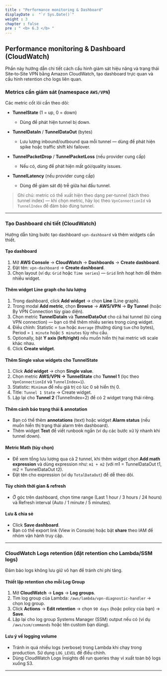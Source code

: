 ```yaml
---
title : "Performance monitoring & Dashboard"
displayDate :  "`r Sys.Date()`"
weight : 3
chapter : false
pre : " <b> 6.3 </b> "
---
```


## Performance monitoring & Dashboard (CloudWatch)

Phần này hướng dẫn chi tiết cách cấu hình giám sát hiệu năng và trạng thái Site‑to‑Site VPN bằng Amazon CloudWatch, tạo dashboard trực quan và cấu hình retention cho logs liên quan.

### Metrics cần giám sát (namespace `AWS/VPN`)

Các metric cốt lõi cần theo dõi:

- **TunnelState** (1 = up, 0 = down)

  - Dùng để phát hiện tunnel bị down.
- **TunnelDataIn** / **TunnelDataOut** (bytes)

  - Lưu lượng inbound/outbound qua mỗi tunnel — dùng để phát hiện spike hoặc traffic shift khi failover.
- **TunnelPacketDrop** / **TunnelPacketLoss** (nếu provider cung cấp)

  - Nếu có, dùng để phát hiện mất gói/quality issues.
- **TunnelLatency** (nếu provider cung cấp)

  - Dùng để giám sát độ trễ giữa hai đầu tunnel.

> Ghi chú: metric có thể xuất hiện theo dạng per‑tunnel (tách theo tunnel index) — khi chọn metric, hãy lọc theo `VpnConnectionId` và `TunnelIndex` để đảm bảo đúng tunnel.

---

### Tạo Dashboard chi tiết (CloudWatch)

Hướng dẫn từng bước tạo dashboard `vpn-dashboard` và thêm widgets cần thiết.

#### Tạo dashboard

1. Mở **AWS Console** → **CloudWatch** → **Dashboards** → **Create dashboard**.
2. Đặt tên: `vpn-dashboard` → **Create dashboard**.
3. Chọn layout (ví dụ: `Grid` hoặc `Time series`) — `Grid` linh hoạt hơn để thêm nhiều widget.

#### Thêm widget Line graph cho lưu lượng

1. Trong dashboard, click **Add widget** → chọn **Line** (Line graph).
2. Trong modal **Add metric**, chọn **Browse** → **AWS/VPN** → **By Tunnel** (hoặc By VPN Connection tùy giao diện).
3. Chọn metric **TunnelDataIn** và **TunnelDataOut** cho cả hai tunnel (từ cùng VPN connection) — bạn có thể thêm nhiều series trong cùng widget.
4. Điều chỉnh: Statistic = `Sum` hoặc `Average` (thường dùng `Sum` cho bytes), Period = `1 minute` hoặc `5 minutes` tùy nhu cầu.
5. Optionally, bật **Y axis (left/right)** nếu muốn hiển thị hai metric với scale khác nhau.
6. Click **Create widget**.

#### Thêm Single value widgets cho TunnelState

1. Click **Add widget** → chọn **Single value**.
2. Chọn metric **AWS/VPN → TunnelState** cho **Tunnel 1** (lọc theo `VpnConnectionId` và `TunnelIndex=1`).
3. Statistic: `Minimum` để nếu giá trị có lúc 0 sẽ hiển thị 0.
4. Title: `Tunnel 1 State` → Create widget.
5. Lặp lại cho **Tunnel 2** (TunnelIndex=2) để có 2 widget trạng thái riêng.

#### Thêm cảnh báo trạng thái & annotation

- Bạn có thể thêm **annotations** (text) hoặc widget **Alarm status** (nếu muốn hiển thị trạng thái alarm trên dashboard).
- Thêm widget **Text** để viết runbook ngắn (ví dụ các bước xử lý nhanh khi tunnel down).

#### Metric Math (tùy chọn)

- Để xem tổng lưu lượng qua cả 2 tunnel, khi thêm widget chọn **Add math expression** và dùng expression như: `m1 + m2` (với m1 = TunnelDataOut t1, m2 = TunnelDataOut t2).
- Đặt tên cho expression (ví dụ `TotalDataOut`) để dễ theo dõi.

#### Tùy chỉnh thời gian & refresh

- Ở góc trên dashboard, chọn time range (Last 1 hour / 3 hours / 24 hours) và Refresh interval (Auto / 1 minute / 5 minutes).

#### Lưu & chia sẻ

- Click **Save dashboard**.
- Bạn có thể export link (View in Console) hoặc bật **share** theo IAM để nhóm vận hành truy cập.

---

### CloudWatch Logs retention (đặt retention cho Lambda/SSM logs)

Đảm bảo logs không lưu giữ vô hạn để tránh chi phí tăng.

#### Thiết lập retention cho mỗi Log Group

1. Mở **CloudWatch** → **Logs** → **Log groups**.
2. Tìm log group của Lambda: `/aws/lambda/vpn-diagnostic-handler` → chọn log group.
3. Click **Actions** → **Edit retention** → chọn `90 days` (hoặc policy của bạn) → **Save**.
4. Lặp lại cho log group Systems Manager (SSM) output nếu có (ví dụ `/aws/ssm/commands` hoặc tên custom bạn dùng).

#### Lưu ý về logging volume

- Tránh in quá nhiều logs (verbose) trong Lambda khi chạy trong production. Sử dụng `LOG_LEVEL` để điều chỉnh.
- Dùng CloudWatch Logs Insights để run queries thay vì xuất toàn bộ logs xuống S3.

---